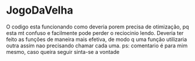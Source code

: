 # JogoDaVelha
O codigo esta funcionando como deveria porem precisa de otimização, pq esta mt confuso e facilmente pode perder o reciocinio lendo.
Deveria ter feito as funções de maneira mais efetiva, de modo q uma função utilizaria outra assim nao precisando chamar cada uma.
ps: comentario é para mim mesmo, caso queira seguir sinta-se a vontade

